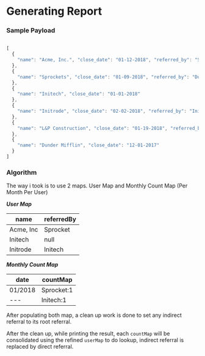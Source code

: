# Generating Report
### Sample Payload
```javascript

[
  {
    "name": "Acme, Inc.", "close_date": "01-12-2018", "referred_by": "Sprockets"
  },
  {
    "name": "Sprockets", "close_date": "01-09-2018", "referred_by": "Dunder Mifflin"
  },
  {
    "name": "Initech", "close_date": "01-01-2018"
  },
  {
    "name": "Initrode", "close_date": "02-02-2018", "referred_by": "Initech"
  },
  {
    "name": "L&P Construction", "close_date": "01-19-2018", "referred_by": "Initech"
  },
  {
    "name": "Dunder Mifflin", "close_date": "12-01-2017"
  }
]
```

### Algorithm
The way i took is to use 2 maps.
User Map and Monthly Count Map (Per Month Per User)

***User Map***

name | referredBy
--- | ---
Acme, Inc | Sprocket
Initech | null
Initrode | Initech


***Monthly Count Map***

date | countMap
--- | ---
01/2018 | Sprocket:1
 ---    | Initech:1
 
After populating both map, a clean up work is done to set any indirect referral to its root referral. 

After the clean up, while printing the result, each `countMap` will be consolidated using the refined `userMap` to do lookup, indirect referral is replaced by direct referral. 



